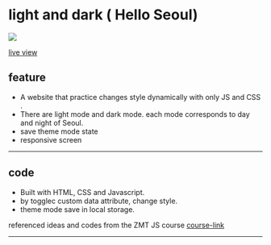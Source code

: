 # light and dark ( Hello Seoul)
<img src='assets/demo.gif'>

[live view](https://ehdgodgka.github.io/js20-dark-and-light/.)
## feature
- A website that practice changes style dynamically with only JS and CSS .
- There are light mode and dark mode. each mode corresponds to day and night of Seoul.
- save theme mode state
- responsive screen

---
## code
  - Built with HTML, CSS and Javascript.
  - by togglec custom data attribute, change style.
  - theme mode save in local storage.

referenced ideas and codes from the ZMT JS course
[course-link](https://academy.zerotomastery.io/p/javascript-projects)

---
